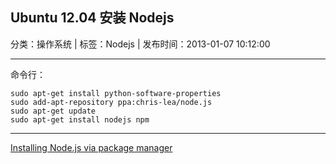 ## Ubuntu 12.04 安装 Nodejs

分类：操作系统 | 标签：Nodejs | 发布时间：2013-01-07 10:12:00

___

命令行：

	sudo apt-get install python-software-properties
	sudo add-apt-repository ppa:chris-lea/node.js
	sudo apt-get update
	sudo apt-get install nodejs npm


___

[Installing Node.js via package manager](https://github.com/joyent/node/wiki/Installing-Node.js-via-package-manager)
